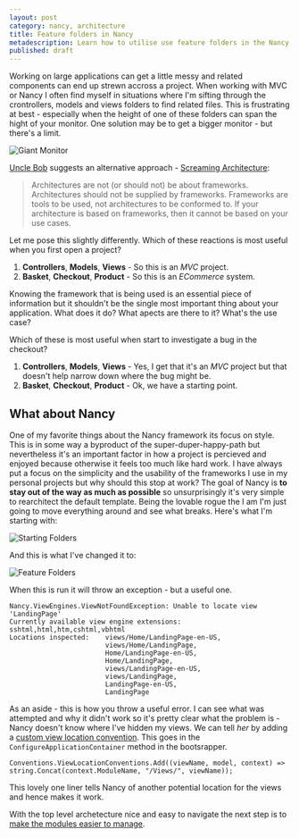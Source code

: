 ```yaml
---
layout: post
category: nancy, architecture
title: Feature folders in Nancy
metadescription: Learn how to utilise use feature folders in the Nancy web framework
published: draft
---
```


Working on large applications can get a little messy and related components can end up strewn accross a project. When working with MVC or Nancy I often find myself in situations where I'm sifting through the crontrollers, models and views folders to find related files. This is frustrating at best - especially when the height of one of these folders can span the hight of your monitor. One solution may be to get a bigger monitor - but there's a limit.

![Giant Monitor][0]

<!--excerpt-->

 [Uncle Bob][1] suggests an alternative approach - [Screaming Architecture][2]:

 > Architectures are not (or should not) be about frameworks. Architectures should not be supplied by frameworks. Frameworks are tools to be used, not architectures to be conformed to. If your architecture is based on frameworks, then it cannot be based on your use cases.

Let me pose this slightly differently. Which of these reactions is most useful when you first open a project?

 1. __Controllers__, __Models__, __Views__ - So this is an _MVC_ project.
 2. __Basket__, __Checkout__, __Product__ - So this is an _ECommerce_ system.

Knowing the framework that is being used is an essential piece of information but it shouldn't be the single most important thing about your application. What does it do? What apects are there to it? What's the use case?

Which of these is most useful when start to investigate a bug in the checkout?

 1. __Controllers__, __Models__, __Views__ - Yes, I get that it's an _MVC_ project but that doesn't help narrow down where the bug might be.
 2. __Basket__, __Checkout__, __Product__ - Ok, we have a starting point.

What about Nancy
----------------

One of my favorite things about the Nancy framework its focus on style. This is in some way a byproduct of the super-duper-happy-path but nevertheless it's an important factor in how a project is percieved and enjoyed because otherwise it feels too much like hard work. I have always put a focus on the simplicity and the usability of the frameworks I use in my personal projects but why should this stop at work? The goal of Nancy is __to stay out of the way as much as possible__ so unsurprisingly it's very simple to rearchitect the default template. Being the lovable rogue the I am I'm just going to move everything around and see what breaks. Here's what I'm starting with:

![Starting Folders][3]

And this is what I've changed it to:

![Feature Folders][4]

When this is run it will throw an exception - but a useful one.

	Nancy.ViewEngines.ViewNotFoundException: Unable to locate view 'LandingPage'
	Currently available view engine extensions: sshtml,html,htm,cshtml,vbhtml
	Locations inspected:	views/Home/LandingPage-en-US,
							views/Home/LandingPage,
							Home/LandingPage-en-US,
							Home/LandingPage,
							views/LandingPage-en-US,
							views/LandingPage,
							LandingPage-en-US,
							LandingPage

As an aside - this is how you throw a useful error. I can see what was attempted and why it didn't work so it's pretty clear what the problem is - Nancy doesn't know where I've hidden my views. We can tell _her_ by adding a [custom view location convention][5]. This goes in the `ConfigureApplicationContainer` method in the bootsrapper.

	Conventions.ViewLocationConventions.Add((viewName, model, context) => string.Concat(context.ModuleName, "/Views/", viewName));

This lovely one liner tells Nancy of another potential location for the views and hence makes it work.

With the top level archetecture nice and easy to navigate the next step is to [make the modules easier to manage][6].

   [0]: /../images/siemens_monitor.jpg
   [1]: http://www.8thlight.com/team/uncle-bob
   [2]: http://blog.8thlight.com/uncle-bob/2011/09/30/Screaming-Architecture.html
   [3]: /../images/not-feature-folders.png
   [4]: /../images/feature-folders.png
   [5]: https://github.com/NancyFx/Nancy/wiki/View-location-conventions
   [6]: http://www.philliphaydon.com/2013/11/making-nancy-modules-easier-to-manage/
   [6]: /../instant-nancy-web-development